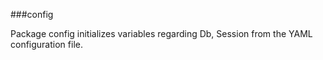 ###config

Package config initializes variables regarding Db, Session from the YAML configuration file.